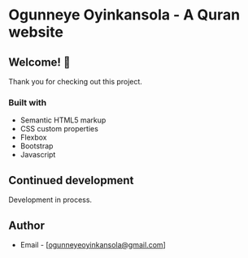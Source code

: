# Ogunneye Oyinkansola - A Quran website

## Welcome! 👋
Thank you for checking out this project.

### Built with

- Semantic HTML5 markup
- CSS custom properties
- Flexbox
- Bootstrap
- Javascript

## Continued development

Development in process.

## Author

- Email - [ogunneyeoyinkansola@gmail.com]